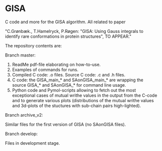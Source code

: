# GISA
C code and more for the GISA algorithm. All related to paper

"C.Grønbæk., T.Hamelryck, P.Røgen: "GISA: Using Gauss integrals to identify rare conformations in protein structures", TO APPEAR."

The repository contents are:

Branch master:
1. ReadMe pdf-file elaborating on how-to-use.
2. Examples of commands for runs.
3. Compiled C code: .o files. Source C code: .c and .h files.
4. C code: the GISA_main_* and SAonGISA_main_* are wrapping the source GISA_* and SAonGISA_* for command line usage.
5. Python code and Pymol-scripts allowing to fetch out the most exceptional cases of mutual writhe values in the output from the C-code and to generate various plots (distributions of the mutual writhe values and 3d-plots of the stuctures with sub-chain pairs high-lighted).

Branch archive_v2:

Similar files for the first version of GISA (no SAonGISA files).

Branch develop:

Files in development stage.
